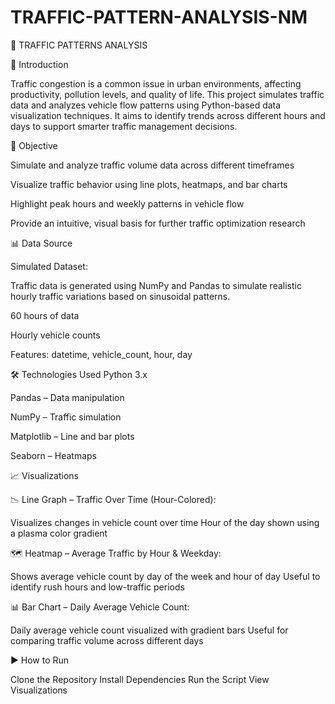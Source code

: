 # TRAFFIC-PATTERN-ANALYSIS-NM

🚦 TRAFFIC PATTERNS ANALYSIS

📌 Introduction

Traffic congestion is a common issue in urban environments, affecting productivity, pollution levels, and quality of life. This project simulates traffic data and analyzes vehicle flow patterns using Python-based data visualization techniques. It aims to identify trends across different hours and days to support smarter traffic management decisions.


🎯 Objective

Simulate and analyze traffic volume data across different timeframes

Visualize traffic behavior using line plots, heatmaps, and bar charts

Highlight peak hours and weekly patterns in vehicle flow

Provide an intuitive, visual basis for further traffic optimization research


📊 Data Source

Simulated Dataset:

Traffic data is generated using NumPy and Pandas to simulate realistic hourly traffic variations based on sinusoidal patterns.

60 hours of data

Hourly vehicle counts

Features: datetime, vehicle_count, hour, day


🛠️ Technologies Used
Python 3.x

Pandas – Data manipulation

NumPy – Traffic simulation

Matplotlib – Line and bar plots

Seaborn – Heatmaps


📈 Visualizations

📉 Line Graph – Traffic Over Time (Hour-Colored):

Visualizes changes in vehicle count over time
Hour of the day shown using a plasma color gradient

🗺️ Heatmap – Average Traffic by Hour & Weekday:

Shows average vehicle count by day of the week and hour of day
Useful to identify rush hours and low-traffic periods

📊 Bar Chart – Daily Average Vehicle Count:

Daily average vehicle count visualized with gradient bars
Useful for comparing traffic volume across different days


▶️ How to Run

Clone the Repository
Install Dependencies
Run the Script
View Visualizations

